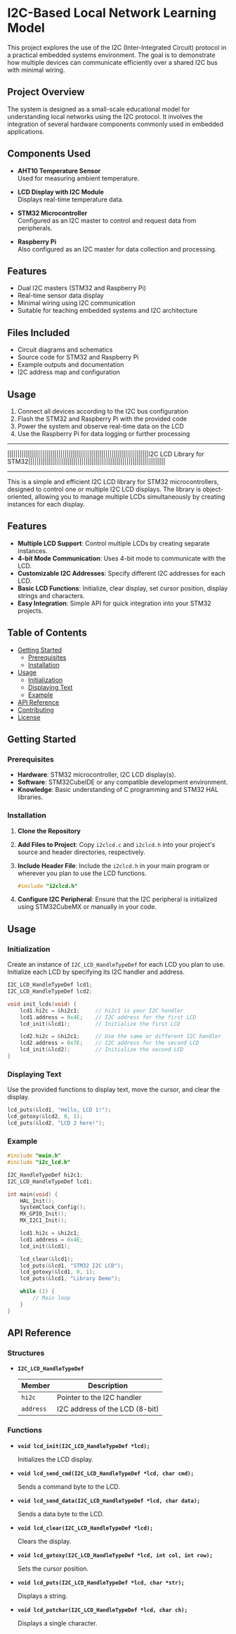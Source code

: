 # I2C-Based Local Network Learning Model

This project explores the use of the I2C (Inter-Integrated Circuit) protocol in a practical embedded systems environment. The goal is to demonstrate how multiple devices can communicate efficiently over a shared I2C bus with minimal wiring.

## Project Overview

The system is designed as a small-scale educational model for understanding local networks using the I2C protocol. It involves the integration of several hardware components commonly used in embedded applications.

## Components Used

- **AHT10 Temperature Sensor**  
  Used for measuring ambient temperature.

- **LCD Display with I2C Module**  
  Displays real-time temperature data.

- **STM32 Microcontroller**  
  Configured as an I2C master to control and request data from peripherals.

- **Raspberry Pi**  
  Also configured as an I2C master for data collection and processing.

## Features

- Dual I2C masters (STM32 and Raspberry Pi)  
- Real-time sensor data display  
- Minimal wiring using I2C communication  
- Suitable for teaching embedded systems and I2C architecture

## Files Included

- Circuit diagrams and schematics  
- Source code for STM32 and Raspberry Pi  
- Example outputs and documentation  
- I2C address map and configuration

## Usage

1. Connect all devices according to the I2C bus configuration  
2. Flash the STM32 and Raspberry Pi with the provided code  
3. Power the system and observe real-time data on the LCD  
4. Use the Raspberry Pi for data logging or further processing


----------------------------------------------------------------------------------------------------------------------------------------------------------------------------------

|||||||||||||||||||||||||||||||||||||||||||||||||||||||||||||||||||||I2C LCD Library for STM32|||||||||||||||||||||||||||||||||||||||||||||||||||||||||||||||||||

--------------------------------------------------------------------------------------------------------------------------------------------------------------------------------------
This is a simple and efficient I2C LCD library for STM32 microcontrollers, designed to control one or multiple I2C LCD displays. The library is object-oriented, allowing you to manage multiple LCDs simultaneously by creating instances for each display.

## Features

- **Multiple LCD Support**: Control multiple LCDs by creating separate instances.
- **4-bit Mode Communication**: Uses 4-bit mode to communicate with the LCD.
- **Customizable I2C Addresses**: Specify different I2C addresses for each LCD.
- **Basic LCD Functions**: Initialize, clear display, set cursor position, display strings and characters.
- **Easy Integration**: Simple API for quick integration into your STM32 projects.

## Table of Contents

- [Getting Started](#getting-started)
  - [Prerequisites](#prerequisites)
  - [Installation](#installation)
- [Usage](#usage)
  - [Initialization](#initialization)
  - [Displaying Text](#displaying-text)
  - [Example](#example)
- [API Reference](#api-reference)
- [Contributing](#contributing)
- [License](#license)

## Getting Started

### Prerequisites

- **Hardware**: STM32 microcontroller, I2C LCD display(s).
- **Software**: STM32CubeIDE or any compatible development environment.
- **Knowledge**: Basic understanding of C programming and STM32 HAL libraries.

### Installation

1. **Clone the Repository**


2. **Add Files to Project**: Copy `i2clcd.c` and `i2clcd.h` into your project's source and header directories, respectively.

3. **Include Header File**: Include the `i2clcd.h` in your main program or wherever you plan to use the LCD functions.
   ```c
   #include "i2clcd.h"
   ```

4. **Configure I2C Peripheral**: Ensure that the I2C peripheral is initialized using STM32CubeMX or manually in your code.

## Usage

### Initialization

Create an instance of `I2C_LCD_HandleTypeDef` for each LCD you plan to use. Initialize each LCD by specifying its I2C handler and address.

```c
I2C_LCD_HandleTypeDef lcd1;
I2C_LCD_HandleTypeDef lcd2;

void init_lcds(void) {
    lcd1.hi2c = &hi2c1;     // hi2c1 is your I2C handler
    lcd1.address = 0x4E;    // I2C address for the first LCD
    lcd_init(&lcd1);        // Initialize the first LCD

    lcd2.hi2c = &hi2c1;     // Use the same or different I2C handler
    lcd2.address = 0x7E;    // I2C address for the second LCD
    lcd_init(&lcd2);        // Initialize the second LCD
}
```

### Displaying Text

Use the provided functions to display text, move the cursor, and clear the display.

```c
lcd_puts(&lcd1, "Hello, LCD 1!");
lcd_gotoxy(&lcd2, 0, 1);
lcd_puts(&lcd2, "LCD 2 here!");
```

### Example

```c
#include "main.h"
#include "i2c_lcd.h"

I2C_HandleTypeDef hi2c1;
I2C_LCD_HandleTypeDef lcd1;

int main(void) {
    HAL_Init();
    SystemClock_Config();
    MX_GPIO_Init();
    MX_I2C1_Init();

    lcd1.hi2c = &hi2c1;
    lcd1.address = 0x4E;
    lcd_init(&lcd1);

    lcd_clear(&lcd1);
    lcd_puts(&lcd1, "STM32 I2C LCD");
    lcd_gotoxy(&lcd1, 0, 1);
    lcd_puts(&lcd1, "Library Demo");

    while (1) {
        // Main loop
    }
}
```

## API Reference

### Structures

- **`I2C_LCD_HandleTypeDef`**

  | Member    | Description                      |
  |-----------|----------------------------------|
  | `hi2c`    | Pointer to the I2C handler       |
  | `address` | I2C address of the LCD (8-bit)   |

### Functions

- **`void lcd_init(I2C_LCD_HandleTypeDef *lcd);`**

  Initializes the LCD display.

- **`void lcd_send_cmd(I2C_LCD_HandleTypeDef *lcd, char cmd);`**

  Sends a command byte to the LCD.

- **`void lcd_send_data(I2C_LCD_HandleTypeDef *lcd, char data);`**

  Sends a data byte to the LCD.

- **`void lcd_clear(I2C_LCD_HandleTypeDef *lcd);`**

  Clears the display.

- **`void lcd_gotoxy(I2C_LCD_HandleTypeDef *lcd, int col, int row);`**

  Sets the cursor position.

- **`void lcd_puts(I2C_LCD_HandleTypeDef *lcd, char *str);`**

  Displays a string.

- **`void lcd_putchar(I2C_LCD_HandleTypeDef *lcd, char ch);`**

  Displays a single character.



